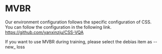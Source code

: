 # MVBR

Our environment configuration follows the specific configuration of CSS. You can follow the configuration in the following link.
https://github.com/yanxinzju/CSS-VQA

If you want to use MVBR during training, please select the debias item as -- new_ loss
